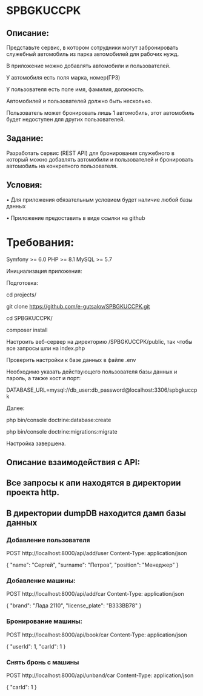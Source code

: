 # SPBGKUCCPK

## Описание:

Представьте сервис, в котором сотрудники могут забронировать служебный автомобиль из парка автомобилей для рабочих нужд.

В приложение можно добавлять автомобили и пользователей.

У автомобиля есть поля марка, номер(ГРЗ)

У пользователя есть поле имя, фамилия, должность.

Автомобилей и пользователей должно быть несколько.

Пользователь может бронировать лишь 1 автомобиль, этот автомобиль будет недоступен для других пользователей.

## Задание:

Разработать сервис (REST API) для бронирования служебного в который можно добавлять автомобили и пользователей и бронировать автомобиль на конкретного пользователя.

## Условия:

• Для приложения обязательным условием будет наличие любой базы данных

• Приложение предоставить в виде ссылки на github



# Требования:

Symfony >= 6.0 PHP >= 8.1 MySQL >= 5.7

Инициализация приложения:

Подготовка:

cd projects/

git clone https://github.com/e-gutsalov/SPBGKUCCPK.git

cd SPBGKUCCPK/

composer install

Настроить веб-сервер на директорию /SPBGKUCCPK/public, так чтобы все запросы шли на index.php

Проверить настройки к базе данных в файле .env

Необходимо указать действующего пользователя базы данных и пароль, а также хост и порт:

DATABASE_URL=mysql://db_user:db_password@localhost:3306/spbgkuccpk

Далее:

php bin/console doctrine:database:create

php bin/console doctrine:migrations:migrate

Настройка завершена.

## Описание взаимодействия с API:

## Все запросы к апи находятся в директории проекта http.

## В директории dumpDB находится дамп базы данных

### Добавление пользователя 

POST http://localhost:8000/api/add/user
Content-Type: application/json

{
"name": "Сергей",
"surname": "Петров",
"position": "Менеджер"
}

### Добавление машины:

POST http://localhost:8000/api/add/car
Content-Type: application/json

{
"brand": "Лада 2110",
"license_plate": "В333ВВ78"
}

### Бронирование машины:
POST http://localhost:8000/api/book/car
Content-Type: application/json

{
"userId": 1,
"carId": 1
}

### Снять бронь с машины

POST http://localhost:8000/api/unband/car
Content-Type: application/json

{
"carId": 1
}
